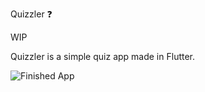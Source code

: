 Quizzler ❓

WIP

Quizzler is a simple quiz app made in Flutter.

![Finished App](https://github.com/londonappbrewery/Images/blob/master/quizzler-demo.gif)
